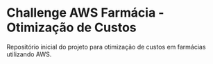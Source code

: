 # Challenge AWS Farmácia - Otimização de Custos

Repositório inicial do projeto para otimização de custos em farmácias utilizando AWS. 